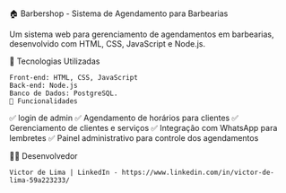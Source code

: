 🏠 Barbershop - Sistema de Agendamento para Barbearias

Um sistema web para gerenciamento de agendamentos em barbearias, desenvolvido com HTML, CSS, JavaScript e Node.js.

🚀 Tecnologias Utilizadas

    Front-end: HTML, CSS, JavaScript
    Back-end: Node.js
    Banco de Dados: PostgreSQL.
    🎯 Funcionalidades

✅ login de admin 
✅ Agendamento de horários para clientes
✅ Gerenciamento de clientes e serviços
✅ Integração com WhatsApp para lembretes
✅ Painel administrativo para controle dos agendamentos

👨‍💻 Desenvolvedor

    Victor de Lima | LinkedIn - https://www.linkedin.com/in/victor-de-lima-59a223233/
    
  
    
